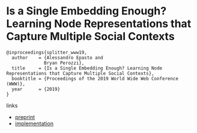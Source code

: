 # Is a Single Embedding Enough? Learning Node Representations that Capture Multiple Social Contexts

```
@inproceedings{splitter_www19,
  author    = {Alessandro Epasto and
              Bryan Perozzi},
  title     = {Is a Single Embedding Enough? Learning Node Representations that Capture Multiple Social Contexts},
  booktitle = {Proceedings of the 2019 World Wide Web Conference (WWW)},
  year      = {2019}
}
```

links
- [preprint](http://epasto.org/papers/www2019splitter.pdf)
- [implementation](https://github.com/benedekrozemberczki/Splitter)
